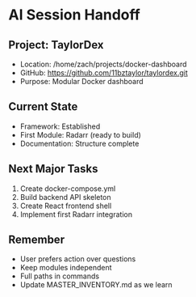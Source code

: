 # AI Session Handoff

## Project: TaylorDex
- Location: /home/zach/projects/docker-dashboard
- GitHub: https://github.com/11bztaylor/taylordex.git
- Purpose: Modular Docker dashboard

## Current State
- Framework: Established
- First Module: Radarr (ready to build)
- Documentation: Structure complete

## Next Major Tasks
1. Create docker-compose.yml
2. Build backend API skeleton
3. Create React frontend shell
4. Implement first Radarr integration

## Remember
- User prefers action over questions
- Keep modules independent
- Full paths in commands
- Update MASTER_INVENTORY.md as we learn
